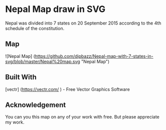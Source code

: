# Nepal Map draw in SVG
Nepal was divided into 7 states on 20 September 2015 according to the 4th schedule of the constitution.

## Map
![Nepal Map] (https://github.com/dipbazz/Nepal-map-with-7-states-in-svg/blob/master/Nepal%20map.svg "Nepal Map")

## Built With
[vectr] (https://vectr.com/ ) - Free Vector Graphics Software

## Acknowledgement
You can you this map on any of your work with free. But please appreciate my work.
